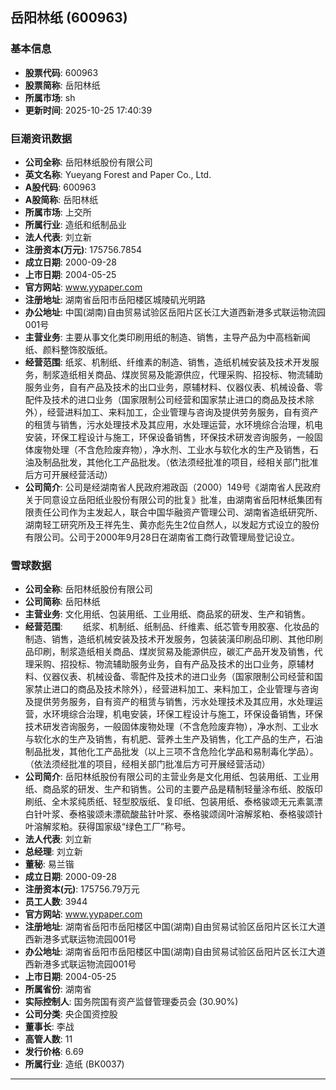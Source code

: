 ## 岳阳林纸 (600963)

### 基本信息

- **股票代码**: 600963
- **股票简称**: 岳阳林纸
- **所属市场**: sh
- **更新时间**: 2025-10-25 17:40:39

### 巨潮资讯数据

- **公司全称**: 岳阳林纸股份有限公司
- **英文名称**: Yueyang Forest and Paper Co., Ltd.
- **A股代码**: 600963
- **A股简称**: 岳阳林纸
- **所属市场**: 上交所
- **所属行业**: 造纸和纸制品业
- **法人代表**: 刘立新
- **注册资本(万元)**: 175756.7854
- **成立日期**: 2000-09-28
- **上市日期**: 2004-05-25
- **官方网站**: www.yypaper.com
- **注册地址**: 湖南省岳阳市岳阳楼区城陵矶光明路
- **办公地址**: 中国(湖南)自由贸易试验区岳阳片区长江大道西新港多式联运物流园001号
- **主营业务**: 主要从事文化类印刷用纸的制造、销售，主导产品为中高档新闻纸、颜料整饰胶版纸。
- **经营范围**: 纸浆、机制纸、纤维素的制造、销售，造纸机械安装及技术开发服务，制浆造纸相关商品、煤炭贸易及能源供应，代理采购、招投标、物流辅助服务业务，自有产品及技术的出口业务，原辅材料、仪器仪表、机械设备、零配件及技术的进口业务（国家限制公司经营和国家禁止进口的商品及技术除外），经营进料加工、来料加工，企业管理与咨询及提供劳务服务，自有资产的租赁与销售，污水处理技术及其应用，水处理运营，水环境综合治理，机电安装，环保工程设计与施工，环保设备销售，环保技术研发咨询服务，一般固体废物处理（不含危险废弃物），净水剂、工业水与软化水的生产及销售，石油及制品批发，其他化工产品批发。（依法须经批准的项目，经相关部门批准后方可开展经营活动）
- **公司简介**: 公司是经湖南省人民政府湘政函（2000）149号《湖南省人民政府关于同意设立岳阳纸业股份有限公司的批复》批准，由湖南省岳阳林纸集团有限责任公司作为主发起人，联合中国华融资产管理公司、湖南省造纸研究所、湖南轻工研究所及王祥先生、黄亦彪先生2位自然人，以发起方式设立的股份有限公司。公司于2000年9月28日在湖南省工商行政管理局登记设立。

### 雪球数据

- **公司全称**: 岳阳林纸股份有限公司
- **公司简称**: 岳阳林纸
- **主营业务**: 文化用纸、包装用纸、工业用纸、商品浆的研发、生产和销售。
- **经营范围**: 　　纸浆、机制纸、纸制品、纤维素、纸芯管专用胶塞、化妆品的制造、销售，造纸机械安装及技术开发服务，包装装潢印刷品印刷、其他印刷品印刷，制浆造纸相关商品、煤炭贸易及能源供应，碳汇产品开发及销售，代理采购、招投标、物流辅助服务业务，自有产品及技术的出口业务，原辅材料、仪器仪表、机械设备、零配件及技术的进口业务（国家限制公司经营和国家禁止进口的商品及技术除外），经营进料加工、来料加工，企业管理与咨询及提供劳务服务，自有资产的租赁与销售，污水处理技术及其应用，水处理运营，水环境综合治理，机电安装，环保工程设计与施工，环保设备销售，环保技术研发咨询服务，一般固体废物处理（不含危险废弃物），净水剂、工业水与软化水的生产及销售，有机肥、营养土生产及销售，化工产品的生产，石油制品批发，其他化工产品批发（以上三项不含危险化学品和易制毒化学品）。（依法须经批准的项目，经相关部门批准后方可开展经营活动）
- **公司简介**: 岳阳林纸股份有限公司的主营业务是文化用纸、包装用纸、工业用纸、商品浆的研发、生产和销售。公司的主要产品是精制轻量涂布纸、胶版印刷纸、全木浆纯质纸、轻型胶版纸、复印纸、包装用纸、泰格骏颂无元素氯漂白针叶浆、泰格骏颂未漂硫酸盐针叶浆、泰格骏颂阔叶溶解浆粕、泰格骏颂针叶溶解浆粕。获得国家级“绿色工厂”称号。
- **法人代表**: 刘立新
- **总经理**: 刘立新
- **董秘**: 易兰锴
- **成立日期**: 2000-09-28
- **注册资本(元)**: 175756.79万元
- **员工人数**: 3944
- **官方网站**: www.yypaper.com
- **注册地址**: 湖南省岳阳市岳阳楼区中国(湖南)自由贸易试验区岳阳片区长江大道西新港多式联运物流园001号
- **办公地址**: 湖南省岳阳市岳阳楼区中国(湖南)自由贸易试验区岳阳片区长江大道西新港多式联运物流园001号
- **上市日期**: 2004-05-25
- **所属省份**: 湖南省
- **实际控制人**: 国务院国有资产监督管理委员会 (30.90%)
- **公司分类**: 央企国资控股
- **董事长**: 李战
- **高管人数**: 11
- **发行价格**: 6.69
- **所属行业**: 造纸 (BK0037)

---